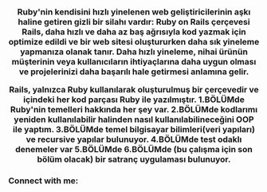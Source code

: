 

<h3 align="center">Ruby'nin kendisini hızlı yinelenen web geliştiricilerinin aşkı haline getiren gizli bir silahı vardır: 
Ruby on Rails çerçevesi
Rails, daha hızlı ve daha az baş ağrısıyla kod yazmak için optimize edildi ve bir web sitesi oluştururken daha sık yineleme 
yapmanıza olanak tanır. Daha hızlı yineleme, nihai ürünün müşterinin veya kullanıcıların ihtiyaçlarına daha uygun olması ve 
projelerinizi daha başarılı hale getirmesi anlamına gelir.

Rails, yalnızca Ruby kullanılarak oluşturulmuş bir çerçevedir ve içindeki her kod parçası Ruby ile yazılmıştır.
1.BÖLÜMde Ruby'nin temelleri hakkında her şey var.
2.BÖLÜMde kodlarımı yeniden kullanılabilir halinden nasıl kullanılabilineceğini OOP ile yaptım.
3.BÖLÜMde temel bilgisayar bilimleri(veri yapıları) ve recursive yapılar bulunuyor.
4.BÖLÜMde test odaklı denemeler var
5.BÖLÜMde
6.BÖLÜMde (bu çalışma için son bölüm olacak) bir satranç uygulaması bulunuyor.</h3>

<h3 align="left">Connect with me:</h3>
<p align="left">
</p>
